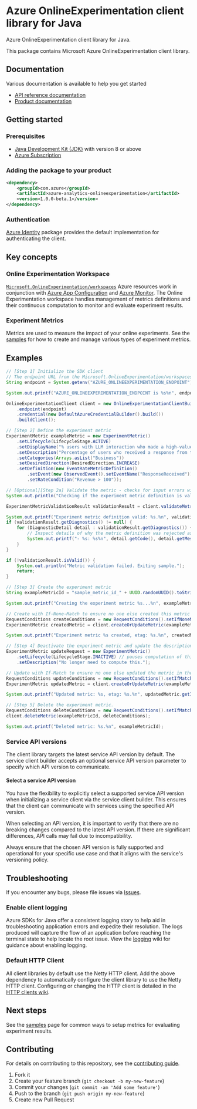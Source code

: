 # Azure OnlineExperimentation client library for Java

Azure OnlineExperimentation client library for Java.

This package contains Microsoft Azure OnlineExperimentation client library.

## Documentation

Various documentation is available to help you get started

- [API reference documentation][docs]
- [Product documentation][product_documentation]

## Getting started

### Prerequisites

- [Java Development Kit (JDK)][jdk] with version 8 or above
- [Azure Subscription][azure_subscription]

### Adding the package to your product

[//]: # ({x-version-update-start;com.azure:azure-analytics-onlineexperimentation;current})
```xml
<dependency>
    <groupId>com.azure</groupId>
    <artifactId>azure-analytics-onlineexperimentation</artifactId>
    <version>1.0.0-beta.1</version>
</dependency>
```
[//]: # ({x-version-update-end})

### Authentication

[Azure Identity][azure_identity] package provides the default implementation for authenticating the client.

## Key concepts

### Online Experimentation Workspace

[`Microsoft.OnlineExperimentation/workspaces`][az_exp_workspace] Azure resources work in conjunction with [Azure App Configuration][app_config] and [Azure Monitor][azure_monitor]. The Online Experimentation workspace handles management of metrics definitions and their continuous computation to monitor and evaluate experiment results.

### Experiment Metrics

Metrics are used to measure the impact of your online experiments. See the [samples][azure_exp_samples] for how to create and manage various types of experiment metrics.

## Examples

```java com.azure.analytics.onlineexperimentation.readme
// [Step 1] Initialize the SDK client
// The endpoint URL from the Microsoft.OnlineExperimentation/workspaces resource
String endpoint = System.getenv("AZURE_ONLINEEXPERIMENTATION_ENDPOINT");

System.out.printf("AZURE_ONLINEEXPERIMENTATION_ENDPOINT is %s%n", endpoint);

OnlineExperimentationClient client = new OnlineExperimentationClientBuilder()
    .endpoint(endpoint)
    .credential(new DefaultAzureCredentialBuilder().build())
    .buildClient();

// [Step 2] Define the experiment metric
ExperimentMetric exampleMetric = new ExperimentMetric()
    .setLifecycle(LifecycleStage.ACTIVE)
    .setDisplayName("% users with LLM interaction who made a high-value purchase")
    .setDescription("Percentage of users who received a response from the LLM and then made a purchase of $100 or more")
    .setCategories(Arrays.asList("Business"))
    .setDesiredDirection(DesiredDirection.INCREASE)
    .setDefinition(new EventRateMetricDefinition()
        .setEvent(new ObservedEvent().setEventName("ResponseReceived"))
        .setRateCondition("Revenue > 100"));

// [Optional][Step 2a] Validate the metric - checks for input errors without persisting anything.
System.out.println("Checking if the experiment metric definition is valid...");

ExperimentMetricValidationResult validationResult = client.validateMetric(exampleMetric);

System.out.printf("Experiment metric definition valid: %s.%n", validationResult.isValid());
if (validationResult.getDiagnostics() != null) {
    for (DiagnosticDetail detail : validationResult.getDiagnostics()) {
        // Inspect details of why the metric definition was rejected as Invalid.
        System.out.printf("- %s: %s%n", detail.getCode(), detail.getMessage());
    }
}

if (!validationResult.isValid()) {
    System.out.println("Metric validation failed. Exiting sample.");
    return;
}

// [Step 3] Create the experiment metric
String exampleMetricId = "sample_metric_id_" + UUID.randomUUID().toString().replace("-", "");

System.out.printf("Creating the experiment metric %s...%n", exampleMetricId);

// Create with If-None-Match to ensure no one else created this metric in the meantime
RequestConditions createConditions = new RequestConditions().setIfNoneMatch("*");
ExperimentMetric createdMetric = client.createOrUpdateMetric(exampleMetricId, exampleMetric, createConditions);

System.out.printf("Experiment metric %s created, etag: %s.%n", createdMetric.getId(), createdMetric.getETag());

// [Step 4] Deactivate the experiment metric and update the description.
ExperimentMetric updateRequest = new ExperimentMetric()
    .setLifecycle(LifecycleStage.INACTIVE) // pauses computation of this metric
    .setDescription("No longer need to compute this.");

// Update with If-Match to ensure no one else updated the metric in the meantime
RequestConditions updateConditions = new RequestConditions().setIfMatch(createdMetric.getETag());
ExperimentMetric updatedMetric = client.createOrUpdateMetric(exampleMetricId, updateRequest, updateConditions);

System.out.printf("Updated metric: %s, etag: %s.%n", updatedMetric.getId(), updatedMetric.getETag());

// [Step 5] Delete the experiment metric.
RequestConditions deleteConditions = new RequestConditions().setIfMatch(updatedMetric.getETag());
client.deleteMetric(exampleMetricId, deleteConditions);

System.out.printf("Deleted metric: %s.%n", exampleMetricId);
```

### Service API versions

The client library targets the latest service API version by default.
The service client builder accepts an optional service API version parameter to specify which API version to communicate.

#### Select a service API version

You have the flexibility to explicitly select a supported service API version when initializing a service client via the service client builder.
This ensures that the client can communicate with services using the specified API version.

When selecting an API version, it is important to verify that there are no breaking changes compared to the latest API version.
If there are significant differences, API calls may fail due to incompatibility.

Always ensure that the chosen API version is fully supported and operational for your specific use case and that it aligns with the service's versioning policy.

## Troubleshooting

If you encounter any bugs, please file issues via [Issues](https://github.com/Azure/azure-sdk-for-java/issues).

### Enable client logging

Azure SDKs for Java offer a consistent logging story to help aid in troubleshooting application errors and expedite their resolution. The logs produced will capture the flow of an application before reaching the terminal state to help locate the root issue. View the [logging][logging] wiki for guidance about enabling logging.

### Default HTTP Client

All client libraries by default use the Netty HTTP client. Add the above dependency to automatically configure the client library to use the Netty HTTP client. Configuring or changing the HTTP client is detailed in the [HTTP clients wiki][http_clients_wiki].

## Next steps

See the [samples][azure_exp_samples] page for common ways to setup metrics for evaluating experiment results.

## Contributing

For details on contributing to this repository, see the [contributing guide](https://github.com/Azure/azure-sdk-for-java/blob/main/CONTRIBUTING.md).

1. Fork it
1. Create your feature branch (`git checkout -b my-new-feature`)
1. Commit your changes (`git commit -am 'Add some feature'`)
1. Push to the branch (`git push origin my-new-feature`)
1. Create new Pull Request

<!-- LINKS -->
[product_documentation]: https://azure.microsoft.com/services/
[docs]: https://azure.github.io/azure-sdk-for-java/
[jdk]: https://learn.microsoft.com/azure/developer/java/fundamentals/
[azure_subscription]: https://azure.microsoft.com/free/
[azure_identity]: https://github.com/Azure/azure-sdk-for-java/blob/main/sdk/identity/azure-identity
[app_config]: https://learn.microsoft.com/azure/azure-app-configuration/overview
[azure_monitor]: https://learn.microsoft.com/azure/azure-monitor/overview
[azure_exp_samples]: https://github.com/Azure/azure-sdk-for-java/blob/main/sdk/onlineexperimentation/azure-resourcemanager-onlineexperimentation/SAMPLE.md
[az_exp_workspace]: https://learn.microsoft.com/azure/templates/microsoft.onlineexperimentation/workspaces
[http_clients_wiki]: https://learn.microsoft.com/azure/developer/java/sdk/http-client-pipeline#http-clients
[logging]: https://github.com/Azure/azure-sdk-for-java/wiki/Logging-in-Azure-SDK
